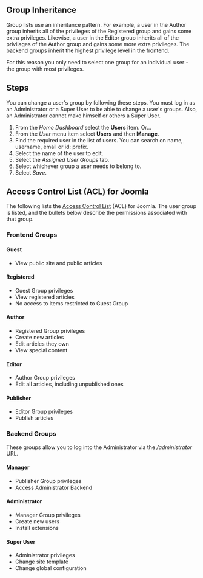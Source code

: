 <!-- Filename: Changing_user_groups / Display title: Changing User's Groups -->

## Group Inheritance

Group lists use an inheritance pattern. For example, a user in the Author group
inherits all of the privileges of the Registered group and gains some extra
privileges. Likewise, a user in the Editor group inherits all of the privilages
of the Author group and gains some more extra privileges. The backend groups
inherit the highest privilege level in the frontend.

For this reason you only need to select one group for an individual user -
the group with most privileges.

## Steps

You can change a user's group by following these steps. You must log in
as an Administrator or a Super User to be able to change a user's
groups. Also, an Administrator cannot make himself or others a Super
User.

1.  From the *Home Dashboard* select the **Users** item. Or...
2.  From the *User* menu item select **Users** and then **Manage**.
3.  Find the required user in the list of users. You can search on name,
    username, email or id: prefix.
4.  Select the name of the user to edit.
5.  Select the *Assigned User Groups* tab.
6.  Select whichever group a user needs to belong to.
7.  Select *Save*.

## Access Control List (ACL) for Joomla

The following lists the [Access Control
List](https://docs.joomla.org/Access_Control_List "Access Control List")
(ACL) for Joomla. The user group is listed, and the bullets below
describe the permissions associated with that group.

### Frontend Groups

#### Guest

- View public site and public articles

#### Registered

- Guest Group privileges
- View registered articles
- No access to items restricted to Guest Group

#### Author

- Registered Group privileges
- Create new articles
- Edit articles they own
- View special content

#### Editor

- Author Group privileges
- Edit all articles, including unpublished ones

#### Publisher

- Editor Group privileges
- Publish articles

### Backend Groups

These groups allow you to log into the Administrator via the
*/administrator* URL.

#### Manager

- Publisher Group privileges
- Access Administrator Backend

#### Administrator

- Manager Group privileges
- Create new users
- Install extensions

#### Super User

- Administrator privileges
- Change site template
- Change global configuration
